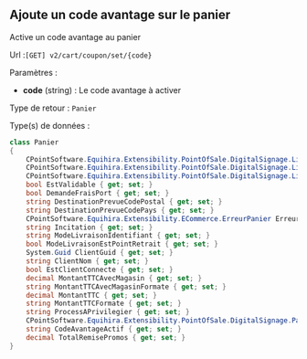 ## <span id='codeavantage'>Ajoute un code avantage sur le panier</span>

Active un code avantage au panier

Url :`[GET] v2/cart/coupon/set/{code}`

Paramètres : 

- **code** (string) : Le code avantage à activer

Type de retour : `Panier`

Type(s) de données :

```csharp
class Panier
{
	CPointSoftware.Equihira.Extensibility.PointOfSale.DigitalSignage.LignePanier[] Lignes { get; set; }
	CPointSoftware.Equihira.Extensibility.PointOfSale.DigitalSignage.LignePanier FraisPort { get; set; }
	CPointSoftware.Equihira.Extensibility.PointOfSale.DigitalSignage.LignePanier[] Avantages { get; set; }
	bool EstValidable { get; set; }
	bool DemandeFraisPort { get; set; }
	string DestinationPrevueCodePostal { get; set; }
	string DestinationPrevueCodePays { get; set; }
	CPointSoftware.Equihira.Extensibility.ECommerce.ErreurPanier ErreurPanier { get; set; }
	string Incitation { get; set; }
	string ModeLivraisonIdentifiant { get; set; }
	bool ModeLivraisonEstPointRetrait { get; set; }
	System.Guid ClientGuid { get; set; }
	string ClientNom { get; set; }
	bool EstClientConnecte { get; set; }
	decimal MontantTTCAvecMagasin { get; set; }
	string MontantTTCAvecMagasinFormate { get; set; }
	decimal MontantTTC { get; set; }
	string MontantTTCFormate { get; set; }
	string ProcessAPrivilegier { get; set; }
	CPointSoftware.Equihira.Extensibility.PointOfSale.DigitalSignage.PanierGroupe[] Groupes { get; set; }
	string CodeAvantageActif { get; set; }
	decimal TotalRemisePromos { get; set; }
}

```

